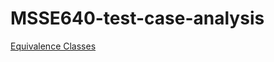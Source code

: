 # MSSE640-test-case-analysis

[Equivalence Classes](./Week2/DavisPrestonTestCaseEquivalenceClasses.md)
